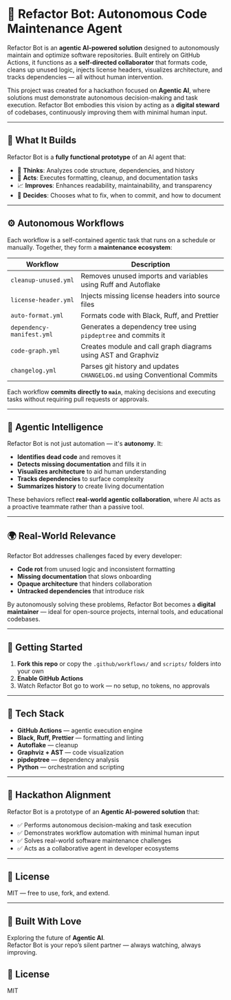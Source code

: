 # 🤖 Refactor Bot: Autonomous Code Maintenance Agent

Refactor Bot is an **agentic AI-powered solution** designed to autonomously maintain and optimize software repositories. Built entirely on GitHub Actions, it functions as a **self-directed collaborator** that formats code, cleans up unused logic, injects license headers, visualizes architecture, and tracks dependencies — all without human intervention.

This project was created for a hackathon focused on **Agentic AI**, where solutions must demonstrate autonomous decision-making and task execution. Refactor Bot embodies this vision by acting as a **digital steward** of codebases, continuously improving them with minimal human input.

---

## 🔨 What It Builds

Refactor Bot is a **fully functional prototype** of an AI agent that:

- 🧠 **Thinks**: Analyzes code structure, dependencies, and history
- 🧹 **Acts**: Executes formatting, cleanup, and documentation tasks
- 📈 **Improves**: Enhances readability, maintainability, and transparency
- 🔁 **Decides**: Chooses what to fix, when to commit, and how to document

---

## ⚙️ Autonomous Workflows

Each workflow is a self-contained agentic task that runs on a schedule or manually. Together, they form a **maintenance ecosystem**:

| Workflow                  | Description                                                                 |
|---------------------------|-----------------------------------------------------------------------------|
| `cleanup-unused.yml`      | Removes unused imports and variables using Ruff and Autoflake               |
| `license-header.yml`      | Injects missing license headers into source files                           |
| `auto-format.yml`         | Formats code with Black, Ruff, and Prettier                                 |
| `dependency-manifest.yml` | Generates a dependency tree using `pipdeptree` and commits it               |
| `code-graph.yml`          | Creates module and call graph diagrams using AST and Graphviz               |
| `changelog.yml`           | Parses git history and updates `CHANGELOG.md` using Conventional Commits    |

Each workflow **commits directly to `main`**, making decisions and executing tasks without requiring pull requests or approvals.

---

## 🧠 Agentic Intelligence

Refactor Bot is not just automation — it's **autonomy**. It:

- **Identifies dead code** and removes it
- **Detects missing documentation** and fills it in
- **Visualizes architecture** to aid human understanding
- **Tracks dependencies** to surface complexity
- **Summarizes history** to create living documentation

These behaviors reflect **real-world agentic collaboration**, where AI acts as a proactive teammate rather than a passive tool.

---

## 🌍 Real-World Relevance

Refactor Bot addresses challenges faced by every developer:

- **Code rot** from unused logic and inconsistent formatting
- **Missing documentation** that slows onboarding
- **Opaque architecture** that hinders collaboration
- **Untracked dependencies** that introduce risk

By autonomously solving these problems, Refactor Bot becomes a **digital maintainer** — ideal for open-source projects, internal tools, and educational codebases.

---

## 🚀 Getting Started

1. **Fork this repo** or copy the `.github/workflows/` and `scripts/` folders into your own
2. **Enable GitHub Actions**
3. Watch Refactor Bot go to work — no setup, no tokens, no approvals

---

## 🧪 Tech Stack

- **GitHub Actions** — agentic execution engine
- **Black, Ruff, Prettier** — formatting and linting
- **Autoflake** — cleanup
- **Graphviz + AST** — code visualization
- **pipdeptree** — dependency analysis
- **Python** — orchestration and scripting

---

## 🏁 Hackathon Alignment

Refactor Bot is a prototype of an **Agentic AI-powered solution** that:

- ✅ Performs autonomous decision-making and task execution
- ✅ Demonstrates workflow automation with minimal human input
- ✅ Solves real-world software maintenance challenges
- ✅ Acts as a collaborative agent in developer ecosystems

---

## 📄 License

MIT — free to use, fork, and extend.

---

## 🙌 Built With Love

Exploring the future of **Agentic AI**.  
Refactor Bot is your repo’s silent partner — always watching, always improving.

## 📄 License

MIT

